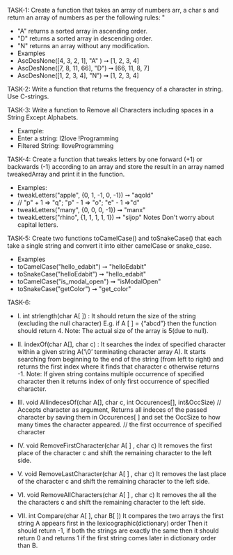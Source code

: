 TASK-1:
Create a function that takes an array of numbers arr, a char s and return an array of
numbers as per the following rules: "
- "A" returns a sorted array in ascending order.
-  "D" returns a sorted array in descending order.
- "N" returns an array without any modification.
- Examples
- AscDesNone([4, 3, 2, 1], "A" ) ➞ [1, 2, 3, 4]
- AscDesNone([7, 8, 11, 66], "D") ➞ [66, 11, 8, 7]
- AscDesNone([1, 2, 3, 4], "N") ➞ [1, 2, 3, 4]

TASK-2:
Write a function that returns the frequency of a character in string. Use C-strings.

TASK-3:
Write a function to Remove all Characters including spaces in a String Except Alphabets.
- Example:
- Enter a string: I2love !Programming
- Filtered String: IloveProgramming

TASK-4:
Create a function that tweaks letters by one forward (+1) or backwards (-1) according to an array and store the result in an array named tweakedArray and print it in the function.
- Examples:
- tweakLetters("apple", {0, 1, -1, 0, -1}) ➞ "aqold"
- // "p" + 1 => "q";  "p" - 1 => "o";  "e" - 1 =>"d"
- tweakLetters("many", {0, 0, 0, -1}) ➞ "manx"
- tweakLetters("rhino", {1, 1, 1, 1, 1}) ➞ "sijop"
Notes
Don't worry about capital letters.

TASK-5:
Create two functions toCamelCase() and toSnakeCase() that each take a single string and
convert it into either camelCase or snake_case.
- Examples
- toCamelCase("hello_edabit") ➞ "helloEdabit"
- toSnakeCase("helloEdabit") ➞ "hello_edabit"
- toCamelCase("is_modal_open") ➞ "isModalOpen"
- toSnakeCase("getColor") ➞ "get_color"

TASK-6:
- I. int strlength(char A[ ]) : It should return the size of the string
(excluding the null character)
E.g. if A [ ] = {“abcd”} then the function should return 4. Note: The actual
size of the array is 5(due to null).

- II. indexOf(char A[], char c) : It searches the index of specified
character within a given string A(‘\0’ terminating character array A). It starts
searching from beginning to the end of the string (from left to right) and
returns the first index where it finds that character c otherwise returns -1.
Note: If given string contains multiple occurrence of specified character
then it returns index of only first occurrence of specified character.

- III. void AllindecesOf(char A[], char c, int Occurences[], int&OccSize)
// Accepts character as argument, Returns all indeces of the passed
character by saving them in Occurences[ ] and set the OccSize to how
many times the character appeared.
// the first occurrence of specified character 

- IV. void RemoveFirstCharacter(char A[ ] , char c)
It removes the first place of the character c and shift the remaining
character to the left side.

- V. void RemoveLastCharacter(char A[ ] , char c)
It removes the last place of the character c and shift the remaining
character to the left side.

- VI. void RemoveAllCharacters(char A[ ] , char c)
It removes the all the the characters c and shift the remaining character to
the left side.

- VII. int Compare(char A[ ], char B[ ])
It compares the two arrays the first string A appears first in the
lexicographic(dictionary) order
Then it should return -1, if both the strings are exactly the same then it
should return 0 and returns 1 if the first string comes later in dictionary
order than B.

